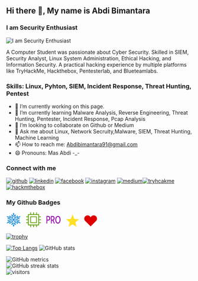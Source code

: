 ## Hi there 👋, My name is Abdi Bimantara
### I am Security Enthusiast
![I am Security Enthusiast](https://media-exp1.licdn.com/dms/image/C5616AQFRmbb3CXpkrw/profile-displaybackgroundimage-shrink_200_800/0/1636347863177?e=1646870400&v=beta&t=W479Ew53XGzrnPZ-c178nLIkwFGnNYlmMcgros_noqU)

A Computer Student was passionate about Cyber Security. Skilled in SIEM, Security Analyst, Linux System Administration, Ethical Hacking, and Information Security. A practical hacking experience by multiple platforms like TryHackMe, Hackthebox, Pentesterlab, and Blueteamlabs.

### Skills: Linux, Pyhton, SIEM, Incident Response, Threat Hunting, Pentest

- 🔭 I’m currently working on this page. 
- 🌱 I’m currently learning Malware Analysis, Reverse Engineering, Threat Hunting, Pentester, Incident Response, Pcap Analysis 
- 👯 I’m looking to collaborate on Github or Medium 
- 💬 Ask me about Linux, Network Secruity,Malware, SIEM, Threat Hunting, Machine Learning 
- 📫 How to reach me: Abdibimantara91@gmail.com 
- 😄 Pronouns: Mas Abdi -_- 


### Connect with me

[<img src='https://cdn.jsdelivr.net/npm/simple-icons@3.0.1/icons/github.svg' alt='github' height='40'>](https://github.com/abdibimantara)  [<img src='https://cdn.jsdelivr.net/npm/simple-icons@3.0.1/icons/linkedin.svg' alt='linkedin' height='40'>](https://www.linkedin.com/in/abdi-bimantara-990a84149//)  [<img src='https://cdn.jsdelivr.net/npm/simple-icons@3.0.1/icons/facebook.svg' alt='facebook' height='40'>](https://www.facebook.com/profile.php?id=100017517425476)  [<img src='https://cdn.jsdelivr.net/npm/simple-icons@3.0.1/icons/instagram.svg' alt='instagram' height='40'>](https://www.instagram.com/abdibimantara/)  [<img src='https://cdn.jsdelivr.net/npm/simple-icons@3.0.1/icons/medium.svg' alt='medium' height='40'>](https://abdibimantara.medium.com/)[<img 
src='https://cdn.jsdelivr.net/npm/simple-icons@6.5.0/icons/tryhackme.svg' alt='tryhcakme' height='40'>](https://tryhackme.com/p/abdibimantara) [<img 
src='https://cdn.jsdelivr.net/npm/simple-icons@6.5.0/icons/hackthebox.svg' alt='hackmthebox' height='40'>](https://app.hackthebox.com/profile/337310)


### My Github Badges
<a href='https://archiveprogram.github.com/'><img src='https://raw.githubusercontent.com/acervenky/animated-github-badges/master/assets/acbadge.gif' width='40' height='40'></a> <a href='https://docs.github.com/en/developers'><img src='https://raw.githubusercontent.com/acervenky/animated-github-badges/master/assets/devbadge.gif' width='40' height='40'></a> <a href='https://github.com/pricing'><img src='https://raw.githubusercontent.com/acervenky/animated-github-badges/master/assets/pro.gif' width='40' height='40'></a> <a href='https://stars.github.com/'><img src='https://raw.githubusercontent.com/acervenky/animated-github-badges/master/assets/starbadge.gif' width='35' height='35'></a> <a href='https://docs.github.com/en/github/supporting-the-open-source-community-with-github-sponsors'><img src='https://raw.githubusercontent.com/acervenky/animated-github-badges/master/assets/sponsorbadge.gif' width='35' height='35'></a> 

[![trophy](https://github-profile-trophy.vercel.app/?username=abdibimantara)](https://github.com/ryo-ma/github-profile-trophy)

[![Top Langs](https://github-readme-stats.vercel.app/api/top-langs/?username=abdibimantara&theme=tokyonight&show_icons=true)](https://github.com/anuraghazra/github-readme-stats)
![GitHub stats](https://github-readme-stats.vercel.app/api?username=abdibimantara&theme=tokyonight&show_icons=true)  

![GitHub metrics](https://metrics.lecoq.io/abdibimantara)  
![GitHub streak stats](https://github-readme-streak-stats.herokuapp.com/?user=abdibimantara&theme=tokyonight&show_icons=true)  
![visitors](https://visitor-badge.glitch.me/badge?page_id=abdibimantara.abdibimantara)
